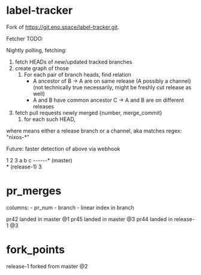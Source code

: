 # label-tracker

Fork of <https://git.eno.space/label-tracker.git>.

Fetcher TODO:

Nightly polling, fetching:

1. fetch HEADs of new/updated tracked branches
1. create graph of those
    1. For each pair of branch heads, find relation
        - A ancestor of B -> A are on same release (A possibly a channel) (not technically true necessarily, might be freshly cut release as well)
        - A and B have common ancestor C -> A and B are on different releases
1. fetch pull requests newly merged {number, merge_commit}
    1. for each such HEAD,

where <interesting> means either a release branch or a channel, aka matches regex: "nixos-*"

Future: faster detection of above via webhook


1   2   3
a   b   c
*---*---* (master)
     \
      * (release-1)
      3

pr_merges
=========
columns:
    - pr_num
    - branch
    - linear index in branch

pr42 landed in master @1
pr45 landed in master @3
pr44 landed in release-1 @3

fork_points
===========
release-1 forked from master @2
